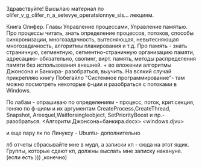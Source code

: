 Здравствуйте!
Высылаю материал по
 olifer_v_g_olifer_n_a_setevye_operatsionnye_sis...
 лекциям.

Книга Олифер. Главы Управление процессами, Управление памятью.
Про процессы читать, знать определение процессов, потоков, способы синхронизации, многозадачность, вытесняющая, невытесняющая многозадачность, алгоритмы планирования и т.д.
Про память - знать страничную, сегментную, сегментно-страничную организацию  памяти, адресацию- обязательно, свопинг, вирт. память, методы распределения памяти без использования внешней.
 +
во вложении алгоритмы Джонсона и Банкира- разобраться, выучить.
На всякий случай прикрепляю книгу Побегайло "Системное программирование"- там можно посмотреть некоторые ф-ции и разобраться с потоками в Windows.

По лабам - опрашиваю по определениям - процесс, поток, крит.секция, гоняю по ф-циям и их аргументам CreateProcess,CreateThread, Snapshot, Areequel,Waitforsingleobject, SetPriorityBoost и пр.- разобраться.
<Алгоритм Джонсона+банкира.docx>
<windows.djvu>

и еще пару лк по Линуксу - Ubuntu- дополнительно

лб отчеты сбрасывайте мне в мудл, а записки кп - сюда на этот ящик.
Группы, которые сдают кп, должны выслать мне записку накануне. (если есть ))) ,конечно)
